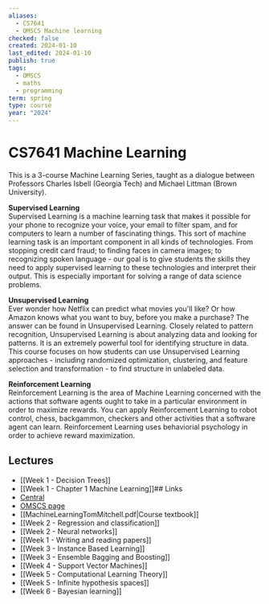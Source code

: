 ```yaml
---
aliases:
  - CS7641
  - OMSCS Machine learning
checked: false
created: 2024-01-10
last_edited: 2024-01-10
publish: true
tags:
  - OMSCS
  - maths
  - programming
term: spring
type: course
year: "2024"
---
```

# CS7641 Machine Learning

This is a 3-course Machine Learning Series, taught as a dialogue between Professors Charles Isbell (Georgia Tech) and Michael Littman (Brown University).

**Supervised Learning**  
Supervised Learning is a machine learning task that makes it possible for your phone to recognize your voice, your email to filter spam, and for computers to learn a number of fascinating things. This sort of machine learning task is an important component in all kinds of technologies. From stopping credit card fraud; to finding faces in camera images; to recognizing spoken language - our goal is to give students the skills they need to apply supervised learning to these technologies and interpret their output. This is especially important for solving a range of data science problems.

**Unsupervised Learning**  
Ever wonder how Netflix can predict what movies you'll like? Or how Amazon knows what you want to buy, before you make a purchase? The answer can be found in Unsupervised Learning. Closely related to pattern recognition, Unsupervised Learning is about analyzing data and looking for patterns. It is an extremely powerful tool for identifying structure in data. This course focuses on how students can use Unsupervised Learning approaches - including randomized optimization, clustering, and feature selection and transformation - to find structure in unlabeled data.

**Reinforcement Learning**  
Reinforcement Learning is the area of Machine Learning concerned with the actions that software agents ought to take in a particular environment in order to maximize rewards. You can apply Reinforcement Learning to robot control, chess, backgammon, checkers and other activities that a software agent can learn. Reinforcement Learning uses behaviorial psychology in order to achieve reward maximization.

## Lectures
- [[Week 1 - Decision Trees]]
- [[Week 1 - Chapter 1 Machine Learning]]## Links
- [Central](https://www.omscentral.com/courses/machine-learning/reviews)
- [OMSCS page](https://omscs.gatech.edu/cs-7641-machine-learning)
- [[MachineLearningTomMitchell.pdf|Course textbook]]
- [[Week 2 - Regression and classification]]
- [[Week 2 - Neural networks]]
- [[Week 1 - Writing and reading papers]]
- [[Week 3 - Instance Based Learning]]
- [[Week 3 - Ensemble Bagging and Boosting]]
- [[Week 4 - Support Vector Machines]]
- [[Week 5 - Computational Learning Theory]]
- [[Week 5 - Infinite hypothesis spaces]]
- [[Week 6 - Bayesian learning]]